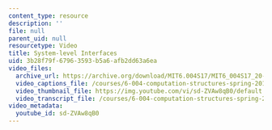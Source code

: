 ```yaml
---
content_type: resource
description: ''
file: null
parent_uid: null
resourcetype: Video
title: System-level Interfaces
uid: 3b28f79f-6796-3593-b5a6-afb2dd63a6ea
video_files:
  archive_url: https://archive.org/download/MIT6.004S17/MIT6_004S17_20-02-01_300k.mp4
  video_captions_file: /courses/6-004-computation-structures-spring-2017/8924bbebb8d75ff2a6d2f5d623f04bd3_sd-ZVAw8qB0.vtt
  video_thumbnail_file: https://img.youtube.com/vi/sd-ZVAw8qB0/default.jpg
  video_transcript_file: /courses/6-004-computation-structures-spring-2017/42b7cf73fc017cc50d3c216f6f029720_sd-ZVAw8qB0.pdf
video_metadata:
  youtube_id: sd-ZVAw8qB0
---
```


